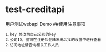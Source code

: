 # test-creditapi
用户测试webapi Demo
##使用注意事项

	1.key 修改为自己公司的key
	2.公司ID，密钥在注册后登陆系统后我的设置中进行查看
	2.访问地址请咨询相关工作人员
